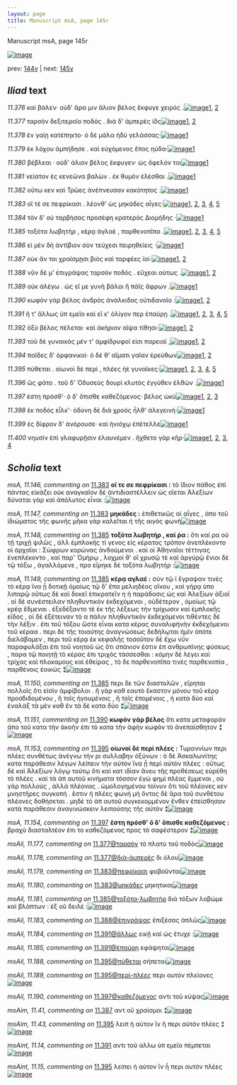 ```yaml
---
layout: page
title: Manuscript msA, page 145r
---
```


Manuscript msA, page 145r

[![image](http://www.homermultitext.org/iipsrv?OBJ=IIP,1.0&FIF=/project/homer/pyramidal/deepzoom/hmt/vaimg/2017a/VA145RN_0317.tif&WID=100&CVT=JPEG)](http://www.homermultitext.org/ict2/?urn=urn:cite2:hmt:vaimg.2017a:VA145RN_0317)

prev:  [144v](../144v) | next:  [145v](../145v)

## *Iliad* text

*11.376* <a id="11.376"/> καὶ βάλεν· οὐδ' ἄρα μιν ἅλιον βέλος ἔκφυγε χειρὸς .[![image](http://www.homermultitext.org/iipsrv?OBJ=IIP,1.0&FIF=/project/homer/pyramidal/deepzoom/hmt/vaimg/2017a/VA145RN_0317.tif&RGN=0.16,0.202,0.424,0.027&WID=1000&CVT=JPEG)](http://www.homermultitext.org/ict2/?urn=urn:cite2:hmt:vaimg.2017a:VA145RN_0317@0.16,0.202,0.424,0.027)[1](#msA_11.145), [2](#msA_11.164)

*11.377* <a id="11.377"/> ταρσὸν δεξιτεροῖο ποδός . διὰ δ' ἀμπερὲς ἰ̈ὸς[![image](http://www.homermultitext.org/iipsrv?OBJ=IIP,1.0&FIF=/project/homer/pyramidal/deepzoom/hmt/vaimg/2017a/VA145RN_0317.tif&RGN=0.157,0.226,0.387,0.027&WID=1000&CVT=JPEG)](http://www.homermultitext.org/ict2/?urn=urn:cite2:hmt:vaimg.2017a:VA145RN_0317@0.157,0.226,0.387,0.027)[1](#msAil_11.177), [2](#msA_11.164)

*11.378* <a id="11.378"/> ἐν γαίῃ κατέπηκτο· ὁ δὲ μάλα ἡδὺ γελάσσας·[![image](http://www.homermultitext.org/iipsrv?OBJ=IIP,1.0&FIF=/project/homer/pyramidal/deepzoom/hmt/vaimg/2017a/VA145RN_0317.tif&RGN=0.157,0.2455,0.386,0.021&WID=1000&CVT=JPEG)](http://www.homermultitext.org/ict2/?urn=urn:cite2:hmt:vaimg.2017a:VA145RN_0317@0.157,0.2455,0.386,0.021)[1](#msA_11.164)

*11.379* <a id="11.379"/> ἐκ λόχου ἀμπήδησε . καὶ εὐχόμενος ἔπος ηύδα·[![image](http://www.homermultitext.org/iipsrv?OBJ=IIP,1.0&FIF=/project/homer/pyramidal/deepzoom/hmt/vaimg/2017a/VA145RN_0317.tif&RGN=0.158,0.2628,0.403,0.0218&WID=1000&CVT=JPEG)](http://www.homermultitext.org/ict2/?urn=urn:cite2:hmt:vaimg.2017a:VA145RN_0317@0.158,0.2628,0.403,0.0218)[1](#msA_11.164)

*11.380* <a id="11.380"/> βέβλεαι · οὐδ' άλιον βέλος ἔκφυγεν· ὡς ὄφελόν τοι[![image](http://www.homermultitext.org/iipsrv?OBJ=IIP,1.0&FIF=/project/homer/pyramidal/deepzoom/hmt/vaimg/2017a/VA145RN_0317.tif&RGN=0.159,0.28,0.416,0.0233&WID=1000&CVT=JPEG)](http://www.homermultitext.org/ict2/?urn=urn:cite2:hmt:vaimg.2017a:VA145RN_0317@0.159,0.28,0.416,0.0233)[1](#msA_11.164)

*11.381* <a id="11.381"/> νείατον ἐς κενεῶνα βαλὼν . ἐκ θυμὸν ἑλέσθαι .[![image](http://www.homermultitext.org/iipsrv?OBJ=IIP,1.0&FIF=/project/homer/pyramidal/deepzoom/hmt/vaimg/2017a/VA145RN_0317.tif&RGN=0.165,0.2988,0.406,0.024&WID=1000&CVT=JPEG)](http://www.homermultitext.org/ict2/?urn=urn:cite2:hmt:vaimg.2017a:VA145RN_0317@0.165,0.2988,0.406,0.024)[1](#msA_11.164)

*11.382* <a id="11.382"/> οὕτω κεν καὶ Τρῶες ἀνέπνευσαν κακότητος .[![image](http://www.homermultitext.org/iipsrv?OBJ=IIP,1.0&FIF=/project/homer/pyramidal/deepzoom/hmt/vaimg/2017a/VA145RN_0317.tif&RGN=0.162,0.3183,0.407,0.0255&WID=1000&CVT=JPEG)](http://www.homermultitext.org/ict2/?urn=urn:cite2:hmt:vaimg.2017a:VA145RN_0317@0.162,0.3183,0.407,0.0255)[1](#msA_11.164)

*11.383* <a id="11.383"/> οἵ τέ σε πεφρίκασι . λέονθ' ὡς μηκάδες αἶγες·[![image](http://www.homermultitext.org/iipsrv?OBJ=IIP,1.0&FIF=/project/homer/pyramidal/deepzoom/hmt/vaimg/2017a/VA145RN_0317.tif&RGN=0.161,0.3363,0.4,0.0248&WID=1000&CVT=JPEG)](http://www.homermultitext.org/ict2/?urn=urn:cite2:hmt:vaimg.2017a:VA145RN_0317@0.161,0.3363,0.4,0.0248)[1](#msA_11.146), [2](#msAil_11.179), [3](#msAil_11.180), [4](#msA_11.164), [5](#msA_11.147)

*11.384* <a id="11.384"/> τὸν δ' οὐ ταρβήσας προσέφη κρατερὸς Διομήδης ·[![image](http://www.homermultitext.org/iipsrv?OBJ=IIP,1.0&FIF=/project/homer/pyramidal/deepzoom/hmt/vaimg/2017a/VA145RN_0317.tif&RGN=0.161,0.3566,0.42,0.0278&WID=1000&CVT=JPEG)](http://www.homermultitext.org/ict2/?urn=urn:cite2:hmt:vaimg.2017a:VA145RN_0317@0.161,0.3566,0.42,0.0278)[1](#msA_11.164)

*11.385* <a id="11.385"/> τοξότα λωβητὴρ , κέρᾳ ἀγλαὲ , παρθενοπῖπα .[![image](http://www.homermultitext.org/iipsrv?OBJ=IIP,1.0&FIF=/project/homer/pyramidal/deepzoom/hmt/vaimg/2017a/VA145RN_0317.tif&RGN=0.152,0.3776,0.42,0.0218&WID=1000&CVT=JPEG)](http://www.homermultitext.org/ict2/?urn=urn:cite2:hmt:vaimg.2017a:VA145RN_0317@0.152,0.3776,0.42,0.0218)[1](#msA_11.150), [2](#msA_11.148), [3](#msA_11.149), [4](#msAil_11.182), [5](#msA_11.164)

*11.386* <a id="11.386"/> εἰ μὲν δὴ ἀντίβιον σὺν τεύχεσι πειρηθείεις ·[![image](http://www.homermultitext.org/iipsrv?OBJ=IIP,1.0&FIF=/project/homer/pyramidal/deepzoom/hmt/vaimg/2017a/VA145RN_0317.tif&RGN=0.153,0.3949,0.395,0.0278&WID=1000&CVT=JPEG)](http://www.homermultitext.org/ict2/?urn=urn:cite2:hmt:vaimg.2017a:VA145RN_0317@0.153,0.3949,0.395,0.0278)[1](#msA_11.164)

*11.387* <a id="11.387"/> οὐκ ἄν τοι χραίσμῃσι βιὸς καὶ ταρφέες ϊοί·[![image](http://www.homermultitext.org/iipsrv?OBJ=IIP,1.0&FIF=/project/homer/pyramidal/deepzoom/hmt/vaimg/2017a/VA145RN_0317.tif&RGN=0.155,0.4144,0.401,0.024&WID=1000&CVT=JPEG)](http://www.homermultitext.org/ict2/?urn=urn:cite2:hmt:vaimg.2017a:VA145RN_0317@0.155,0.4144,0.401,0.024)[1](#msAim_11.41), [2](#msA_11.164)

*11.388* <a id="11.388"/> νῦν δέ μ' ἐπιγράψας ταρσὸν ποδὸς . εὔχεαι αύτως .[![image](http://www.homermultitext.org/iipsrv?OBJ=IIP,1.0&FIF=/project/homer/pyramidal/deepzoom/hmt/vaimg/2017a/VA145RN_0317.tif&RGN=0.16,0.4324,0.428,0.0263&WID=1000&CVT=JPEG)](http://www.homermultitext.org/ict2/?urn=urn:cite2:hmt:vaimg.2017a:VA145RN_0317@0.16,0.4324,0.428,0.0263)[1](#msA_11.164), [2](#msAil_11.183)

*11.389* <a id="11.389"/> οὐκ ἀλέγω . ὡς εἴ με γυνὴ βάλοι ἢ πάϊς ἄφρων .[![image](http://www.homermultitext.org/iipsrv?OBJ=IIP,1.0&FIF=/project/homer/pyramidal/deepzoom/hmt/vaimg/2017a/VA145RN_0317.tif&RGN=0.159,0.4535,0.395,0.0225&WID=1000&CVT=JPEG)](http://www.homermultitext.org/ict2/?urn=urn:cite2:hmt:vaimg.2017a:VA145RN_0317@0.159,0.4535,0.395,0.0225)[1](#msA_11.164)

*11.390* <a id="11.390"/> κωφὸν γὰρ βέλος ἀνδρὸς ἀνάλκιδος οὐτιδανοῖο :[![image](http://www.homermultitext.org/iipsrv?OBJ=IIP,1.0&FIF=/project/homer/pyramidal/deepzoom/hmt/vaimg/2017a/VA145RN_0317.tif&RGN=0.157,0.47,0.415,0.0233&WID=1000&CVT=JPEG)](http://www.homermultitext.org/ict2/?urn=urn:cite2:hmt:vaimg.2017a:VA145RN_0317@0.157,0.47,0.415,0.0233)[1](#msA_11.151), [2](#msA_11.164)

*11.391* <a id="11.391"/> ῆ τ' ἄλλως ὑπ εμεῖο καὶ εἴ κ' ὀλίγον περ ἐπαύρῃ .[![image](http://www.homermultitext.org/iipsrv?OBJ=IIP,1.0&FIF=/project/homer/pyramidal/deepzoom/hmt/vaimg/2017a/VA145RN_0317.tif&RGN=0.16,0.4895,0.424,0.0233&WID=1000&CVT=JPEG)](http://www.homermultitext.org/ict2/?urn=urn:cite2:hmt:vaimg.2017a:VA145RN_0317@0.16,0.4895,0.424,0.0233)[1](#msA_11.152), [2](#msAil_11.184), [3](#msAil_11.185), [4](#msAint_11.14), [5](#msA_11.164)

*11.392* <a id="11.392"/> ὀξὺ βέλος πέλεται· καὶ ἀκήριον αῖψα τίθησι·[![image](http://www.homermultitext.org/iipsrv?OBJ=IIP,1.0&FIF=/project/homer/pyramidal/deepzoom/hmt/vaimg/2017a/VA145RN_0317.tif&RGN=0.157,0.5075,0.41,0.0263&WID=1000&CVT=JPEG)](http://www.homermultitext.org/ict2/?urn=urn:cite2:hmt:vaimg.2017a:VA145RN_0317@0.157,0.5075,0.41,0.0263)[1](#msAim_11.42), [2](#msA_11.164)

*11.393* <a id="11.393"/> τοῦ δὲ γυναικὸς μέν τ' ἀμφίδρυφοί εἰσι παρειαὶ ,[![image](http://www.homermultitext.org/iipsrv?OBJ=IIP,1.0&FIF=/project/homer/pyramidal/deepzoom/hmt/vaimg/2017a/VA145RN_0317.tif&RGN=0.156,0.5285,0.42,0.027&WID=1000&CVT=JPEG)](http://www.homermultitext.org/ict2/?urn=urn:cite2:hmt:vaimg.2017a:VA145RN_0317@0.156,0.5285,0.42,0.027)[1](#msA_11.164), [2](#msAil_11.186)

*11.394* <a id="11.394"/> παῖδες δ' ὀρφανικοί· ὁ δέ θ' αἵματι γαῖαν ἐρεύθων[![image](http://www.homermultitext.org/iipsrv?OBJ=IIP,1.0&FIF=/project/homer/pyramidal/deepzoom/hmt/vaimg/2017a/VA145RN_0317.tif&RGN=0.158,0.5465,0.439,0.0285&WID=1000&CVT=JPEG)](http://www.homermultitext.org/ict2/?urn=urn:cite2:hmt:vaimg.2017a:VA145RN_0317@0.158,0.5465,0.439,0.0285)[1](#msAil_11.187), [2](#msA_11.164)

*11.395* <a id="11.395"/> πύθεται . οἰωνοὶ δὲ περὶ , πλέες ἠὲ γυναῖκες·[![image](http://www.homermultitext.org/iipsrv?OBJ=IIP,1.0&FIF=/project/homer/pyramidal/deepzoom/hmt/vaimg/2017a/VA145RN_0317.tif&RGN=0.156,0.5661,0.41,0.027&WID=1000&CVT=JPEG)](http://www.homermultitext.org/ict2/?urn=urn:cite2:hmt:vaimg.2017a:VA145RN_0317@0.156,0.5661,0.41,0.027)[1](#msAim_11.43), [2](#msAint_11.15), [3](#msAil_11.188), [4](#msA_11.153), [5](#msA_11.164)

*11.396* <a id="11.396"/> ὣς φάτο . τοῦ δ' Ὀδυσεὺς δουρὶ κλυτὸς ἐγγύθεν ἐλθὼν .[![image](http://www.homermultitext.org/iipsrv?OBJ=IIP,1.0&FIF=/project/homer/pyramidal/deepzoom/hmt/vaimg/2017a/VA145RN_0317.tif&RGN=0.157,0.5848,0.453,0.0285&WID=1000&CVT=JPEG)](http://www.homermultitext.org/ict2/?urn=urn:cite2:hmt:vaimg.2017a:VA145RN_0317@0.157,0.5848,0.453,0.0285)[1](#msA_11.164)

*11.397* <a id="11.397"/> έστη πρόσθ'· ὁ δ' ὄπισθε καθεζόμενος· βέλος ὠκὺ[![image](http://www.homermultitext.org/iipsrv?OBJ=IIP,1.0&FIF=/project/homer/pyramidal/deepzoom/hmt/vaimg/2017a/VA145RN_0317.tif&RGN=0.158,0.6044,0.429,0.027&WID=1000&CVT=JPEG)](http://www.homermultitext.org/ict2/?urn=urn:cite2:hmt:vaimg.2017a:VA145RN_0317@0.158,0.6044,0.429,0.027)[1](#msAil_11.190), [2](#msA_11.154), [3](#msA_11.164)

*11.398* <a id="11.398"/> ἐκ ποδὸς εἷλκ'· ὀδύνη δὲ διὰ χροὸς ἦλθ' ἀλεγεινή·[![image](http://www.homermultitext.org/iipsrv?OBJ=IIP,1.0&FIF=/project/homer/pyramidal/deepzoom/hmt/vaimg/2017a/VA145RN_0317.tif&RGN=0.16,0.6231,0.445,0.027&WID=1000&CVT=JPEG)](http://www.homermultitext.org/ict2/?urn=urn:cite2:hmt:vaimg.2017a:VA145RN_0317@0.16,0.6231,0.445,0.027)[1](#msA_11.164)

*11.399* <a id="11.399"/> ἐς δίφρον δ' ἀνόρουσε· καὶ ἡνιόχῳ ἐπέτελλε[![image](http://www.homermultitext.org/iipsrv?OBJ=IIP,1.0&FIF=/project/homer/pyramidal/deepzoom/hmt/vaimg/2017a/VA145RN_0317.tif&RGN=0.16,0.6396,0.416,0.0255&WID=1000&CVT=JPEG)](http://www.homermultitext.org/ict2/?urn=urn:cite2:hmt:vaimg.2017a:VA145RN_0317@0.16,0.6396,0.416,0.0255)[1](#msA_11.164)

*11.400* <a id="11.400"/> νηυσὶν ἐπὶ γλαφυρῇσιν ἐλαυνέμεν . ἤχθετο γὰρ κῆρ·[![image](http://www.homermultitext.org/iipsrv?OBJ=IIP,1.0&FIF=/project/homer/pyramidal/deepzoom/hmt/vaimg/2017a/VA145RN_0317.tif&RGN=0.165,0.6607,0.451,0.03&WID=1000&CVT=JPEG)](http://www.homermultitext.org/ict2/?urn=urn:cite2:hmt:vaimg.2017a:VA145RN_0317@0.165,0.6607,0.451,0.03)[1](#msAim_11.44), [2](#msAil_11.192), [3](#msA_11.164), [4](#msAil_11.191)

## *Scholia* text

*msA, 11.146, commenting on* [11.383](#11.383)  <a id="msA_11.146"/> **οἵ τε σε πεφρίκασι :** τὸ ἴδιον πάθος ἐπὶ πάντας εἰκάζει οὐκ αναγκαῖον δὲ ἀντιδιαστέλλειν ὡς οἵεται Ἀλεξίων δύναται γὰρ καὶ ἀπόλυτος εἶναι :[![image](http://www.homermultitext.org/iipsrv?OBJ=IIP,1.0&FIF=/project/homer/pyramidal/deepzoom/hmt/vaimg/2017a/VA145RN_0317.tif&RGN=0.142,0.1103,0.642,0.0345&WID=1000&CVT=JPEG)](http://www.homermultitext.org/ict2/?urn=urn:cite2:hmt:vaimg.2017a:VA145RN_0317@0.142,0.1103,0.642,0.0345)

*msA, 11.147, commenting on* [11.383](#11.383)  <a id="msA_11.147"/> **μηκάδες :** ἐπιθετικῶς αἱ αἶγες , ἀπο τοῦ ἰδιώματος τῆς φωνῆς μῆκα γὰρ καλεῖται ἡ τῆς αιγὸς φωνή[![image](http://www.homermultitext.org/iipsrv?OBJ=IIP,1.0&FIF=/project/homer/pyramidal/deepzoom/hmt/vaimg/2017a/VA145RN_0317.tif&RGN=0.281,0.1245,0.51,0.0203&WID=1000&CVT=JPEG)](http://www.homermultitext.org/ict2/?urn=urn:cite2:hmt:vaimg.2017a:VA145RN_0317@0.281,0.1245,0.51,0.0203)

*msA, 11.148, commenting on* [11.385](#11.385)  <a id="msA_11.148"/> **τοξότα λωβητήρ , καί ῤα :** ὅτι καί ρα οὐ τῇ τριχῇ ψιλῶς , ἀλλ ἐμπλοκῆς τί γενος εἰς κέρατος τρόπον ἀνεπλέκοντο οἱ ἀρχαῖοι : Σώφρων κορώνας ἀνδούμενοι . καὶ οἱ Ἀθηναῖοι τέττιγας ἐνεπλέκοντο , καὶ παρ' Ὁμήρῳ , λοχμοί θ' οἳ χρυσῷ τὲ καὶ ἀργύρῷ ἔνιοι δέ τῷ τόξω , ἀγαλλόμενε , προ εἴρηκε δὲ τοξότα λωβητήρ :[![image](http://www.homermultitext.org/iipsrv?OBJ=IIP,1.0&FIF=/project/homer/pyramidal/deepzoom/hmt/vaimg/2017a/VA145RN_0317.tif&RGN=0.15,0.1365,0.63,0.0518&WID=1000&CVT=JPEG)](http://www.homermultitext.org/ict2/?urn=urn:cite2:hmt:vaimg.2017a:VA145RN_0317@0.15,0.1365,0.63,0.0518)

*msA, 11.149, commenting on* [11.385](#11.385)  <a id="msA_11.149"/> **κέρᾳ αγλαέ :** σὺν τῷ ϊ ἔγραψαν τινὲς τὸ κέρᾳ ἵνα ᾖ δοτικῇ ὁμοίως τῷ δ' ἔπα μελιηδέος οἴνου , καὶ γήρᾳ ὑπο λιπαρῷ οὕτως δὲ καὶ δοκεῖ ἐπικρατεῖν η ἡ παράδοσις ὡς καὶ Ἀλεξίων ἀξιοῖ . οἱ δὲ συνέστειλαν πληθυντικὸν ἐκδεχόμενοι , οὐδέτερον , ὁμοίως τῷ κρέᾳ ἔδμεναι . ἐξεδέξαντο τὲ ἐκ τῆς λέξεως τὴν τρίχωσιν καὶ ἐμπλοκῆς εῖδος , οἱ δὲ ἐξέτειναν τὸ α πάλιν πληθυντικὸν ἐκδεχόμενοι τιθέντες δὲ τὴν λέξιν . ἐπι τοῦ τόξου ὥστε εἶναι κατα κέρας συναλιφὴνὴν ἐκδεχόμενοι τοῦ κέραα . περι δὲ τῆς τοιαύτης ἀναγνώσεως δεδήλῳται ἡμῖν ὁπότε διελάβομεν , περι τοῦ κέρᾳ ἐκ κεφαλῆς τοσοῦτον δὲ ἔχω νῦν παραφυλάξαι ἐπι τοῦ νοητοῦ ὡς ὅτι σπάνιον ἐστιν ἐπ ανθρωπίνης φύσεως , παρα τῷ ποιητῇ τὸ κέρας ἐπι τριχὸς τάσσεσθαι : κόμην δὲ λέγει καὶ τρίχας καὶ πλοκαμους καὶ ἑθείρας , τὸ δε παρθενοπῖπα τινὲς παρθενοπία , παρθένοις ἐοικώς ⁑[![image](http://www.homermultitext.org/iipsrv?OBJ=IIP,1.0&FIF=/project/homer/pyramidal/deepzoom/hmt/vaimg/2017a/VA145RN_0317.tif&RGN=0.151,0.1673,0.644,0.2806&WID=1000&CVT=JPEG)](http://www.homermultitext.org/ict2/?urn=urn:cite2:hmt:vaimg.2017a:VA145RN_0317@0.151,0.1673,0.644,0.2806)

*msA, 11.150, commenting on* [11.385](#11.385)  <a id="msA_11.150"/> περι δε τῶν διαστολῶν , εἴρηται πολλοῖς ὄτι εἰσὶν ἀμφίβολοι . ἢ γὰρ καθ εαυτὸ ἕκαστον μόνου τοῦ κέρᾳ προσδιδομένου , ἢ τοῖς ἡγουμένοις , ἢ τοῖς ἐπομένοις , ἠ κατα δύο καὶ ἐναλὰξ τὰ μὲν καθ ἕν τὰ δὲ κατα δύο ⁑[![image](http://www.homermultitext.org/iipsrv?OBJ=IIP,1.0&FIF=/project/homer/pyramidal/deepzoom/hmt/vaimg/2017a/VA145RN_0317.tif&RGN=0.576,0.4419,0.204,0.078&WID=1000&CVT=JPEG)](http://www.homermultitext.org/ict2/?urn=urn:cite2:hmt:vaimg.2017a:VA145RN_0317@0.576,0.4419,0.204,0.078)

*msA, 11.151, commenting on* [11.390](#11.390)  <a id="msA_11.151"/> **κωφὸν γὰρ βέλος** ὅτι κατα μεταφορὰν ἀπο τοῦ κατα τὴν ἀκοὴν ἐπι τὸ κατα τὴν ἀφὴν κωφὸν τὸ ἀνεπαίσθητον ⁑[![image](http://www.homermultitext.org/iipsrv?OBJ=IIP,1.0&FIF=/project/homer/pyramidal/deepzoom/hmt/vaimg/2017a/VA145RN_0317.tif&RGN=0.584,0.5131,0.195,0.0578&WID=1000&CVT=JPEG)](http://www.homermultitext.org/ict2/?urn=urn:cite2:hmt:vaimg.2017a:VA145RN_0317@0.584,0.5131,0.195,0.0578)

*msA, 11.153, commenting on* [11.395](#11.395)  <a id="msA_11.153"/> **οἱωνοὶ δὲ περὶ πλέες :** Τυραννίων περι πλέες συνθέτως ἀνέγνω τὴν ρι συλλαβην ὀξύνων : ὁ δὲ Ἀσκαλωνίτης κατα παράθεσιν λέγων λείπειν τὴν αὐτὸν ἵνα ᾖ περὶ αὐτὸν πλέες : οὕτως δὲ καὶ Ἀλεξίων λόγῳ τούτῳ ὅτι καὶ κατ ιδίαν ἄνευ τῆς προθέσεως εὑρέθη τὸ πλέες . καὶ τὰ ἀπ αυτοῦ κινήματα τόσσον ἐγώ φημὶ πλέας ἔμμεναι , οὐ γὰρ πολλούς , ἀλλὰ πλέονας . ὡμολογημένου τοίνυν ὅτι τοῦ πλέονες κεν μνηστῆρες συγκοπή . ἔστιν ἡ πλέες φωνή μὴ ὄντος δὲ ἄρα τοῦ συνθέτου πλέονες δοθήσεται . μηδὲ τὸ ἀπ αυτοῦ συγκεκομμένον ἔνθεν ἐπείσθησαν κατὰ παράθεσιν ἀναγινώσκειν λειπούσης τῆς αὐτόν ⁑[![image](http://www.homermultitext.org/iipsrv?OBJ=IIP,1.0&FIF=/project/homer/pyramidal/deepzoom/hmt/vaimg/2017a/VA145RN_0317.tif&RGN=0.149,0.6144,0.639,0.1508&WID=1000&CVT=JPEG)](http://www.homermultitext.org/ict2/?urn=urn:cite2:hmt:vaimg.2017a:VA145RN_0317@0.149,0.6144,0.639,0.1508)

*msA, 11.154, commenting on* [11.397](#11.397)  <a id="msA_11.154"/> **ἔστη πρόσθ' ὅ δ' ὅπισθε καθεζόμενος :** βραχὺ διασταλτέον ἐπι το καθεζόμενος προς τὸ σαφέστερον ⁑[![image](http://www.homermultitext.org/iipsrv?OBJ=IIP,1.0&FIF=/project/homer/pyramidal/deepzoom/hmt/vaimg/2017a/VA145RN_0317.tif&RGN=0.156,0.7472,0.625,0.0338&WID=1000&CVT=JPEG)](http://www.homermultitext.org/ict2/?urn=urn:cite2:hmt:vaimg.2017a:VA145RN_0317@0.156,0.7472,0.625,0.0338)

*msAil, 11.177, commenting on* [11.377@ταρσὸν](#11.377@ταρσὸν)  <a id="msAil_11.177"/> τὸ πλατὺ τοῦ ποδὸς[![image](http://www.homermultitext.org/iipsrv?OBJ=IIP,1.0&FIF=/project/homer/pyramidal/deepzoom/hmt/vaimg/2017a/VA145RN_0317.tif&RGN=0.177,0.2191,0.079,0.018&WID=1000&CVT=JPEG)](http://www.homermultitext.org/ict2/?urn=urn:cite2:hmt:vaimg.2017a:VA145RN_0317@0.177,0.2191,0.079,0.018)

*msAil, 11.178, commenting on* [11.377@διὰ-ἀμπερὲς](#11.377@διὰ-ἀμπερὲς)  <a id="msAil_11.178"/> δι όλου[![image](http://www.homermultitext.org/iipsrv?OBJ=IIP,1.0&FIF=/project/homer/pyramidal/deepzoom/hmt/vaimg/2017a/VA145RN_0317.tif&RGN=0.45,0.2213,0.042,0.0143&WID=1000&CVT=JPEG)](http://www.homermultitext.org/ict2/?urn=urn:cite2:hmt:vaimg.2017a:VA145RN_0317@0.45,0.2213,0.042,0.0143)

*msAil, 11.179, commenting on* [11.383@πεφρίκασι](#11.383@πεφρίκασι)  <a id="msAil_11.179"/> φοβοῦνται[![image](http://www.homermultitext.org/iipsrv?OBJ=IIP,1.0&FIF=/project/homer/pyramidal/deepzoom/hmt/vaimg/2017a/VA145RN_0317.tif&RGN=0.266,0.3323,0.05,0.0165&WID=1000&CVT=JPEG)](http://www.homermultitext.org/ict2/?urn=urn:cite2:hmt:vaimg.2017a:VA145RN_0317@0.266,0.3323,0.05,0.0165)

*msAil, 11.180, commenting on* [11.383@μηκάδες](#11.383@μηκάδες)  <a id="msAil_11.180"/> μηκητικαι[![image](http://www.homermultitext.org/iipsrv?OBJ=IIP,1.0&FIF=/project/homer/pyramidal/deepzoom/hmt/vaimg/2017a/VA145RN_0317.tif&RGN=0.432,0.3353,0.054,0.0173&WID=1000&CVT=JPEG)](http://www.homermultitext.org/ict2/?urn=urn:cite2:hmt:vaimg.2017a:VA145RN_0317@0.432,0.3353,0.054,0.0173)

*msAil, 11.181, commenting on* [11.385@τοξότα-λωβητὴρ](#11.385@τοξότα-λωβητὴρ)  <a id="msAil_11.181"/> διὰ τόξων λοβώμε καὶ βλάπτων : ἐξ οῦ δειλέ :[![image](http://www.homermultitext.org/iipsrv?OBJ=IIP,1.0&FIF=/project/homer/pyramidal/deepzoom/hmt/vaimg/2017a/VA145RN_0317.tif&RGN=0.202,0.3721,0.193,0.0165&WID=1000&CVT=JPEG)](http://www.homermultitext.org/ict2/?urn=urn:cite2:hmt:vaimg.2017a:VA145RN_0317@0.202,0.3721,0.193,0.0165)

*msAil, 11.183, commenting on* [11.388@ἐπιγράψας](#11.388@ἐπιγράψας)  <a id="msAil_11.183"/> ἐπιξέσας ἁπλῶς[![image](http://www.homermultitext.org/iipsrv?OBJ=IIP,1.0&FIF=/project/homer/pyramidal/deepzoom/hmt/vaimg/2017a/VA145RN_0317.tif&RGN=0.261,0.4276,0.09,0.0203&WID=1000&CVT=JPEG)](http://www.homermultitext.org/ict2/?urn=urn:cite2:hmt:vaimg.2017a:VA145RN_0317@0.261,0.4276,0.09,0.0203)

*msAil, 11.184, commenting on* [11.391@ἄλλως](#11.391@ἄλλως)  <a id="msAil_11.184"/> εικῇ καὶ ὡς έτυχε :[![image](http://www.homermultitext.org/iipsrv?OBJ=IIP,1.0&FIF=/project/homer/pyramidal/deepzoom/hmt/vaimg/2017a/VA145RN_0317.tif&RGN=0.224,0.4854,0.072,0.0165&WID=1000&CVT=JPEG)](http://www.homermultitext.org/ict2/?urn=urn:cite2:hmt:vaimg.2017a:VA145RN_0317@0.224,0.4854,0.072,0.0165)

*msAil, 11.185, commenting on* [11.391@ἐπαύρῃ](#11.391@ἐπαύρῃ)  <a id="msAil_11.185"/> εφάψηται[![image](http://www.homermultitext.org/iipsrv?OBJ=IIP,1.0&FIF=/project/homer/pyramidal/deepzoom/hmt/vaimg/2017a/VA145RN_0317.tif&RGN=0.543,0.4854,0.043,0.0143&WID=1000&CVT=JPEG)](http://www.homermultitext.org/ict2/?urn=urn:cite2:hmt:vaimg.2017a:VA145RN_0317@0.543,0.4854,0.043,0.0143)

*msAil, 11.188, commenting on* [11.395@πύ̄θεται](#11.395@πύ̄θεται)  <a id="msAil_11.188"/> σήπεται[![image](http://www.homermultitext.org/iipsrv?OBJ=IIP,1.0&FIF=/project/homer/pyramidal/deepzoom/hmt/vaimg/2017a/VA145RN_0317.tif&RGN=0.204,0.5641,0.045,0.0158&WID=1000&CVT=JPEG)](http://www.homermultitext.org/ict2/?urn=urn:cite2:hmt:vaimg.2017a:VA145RN_0317@0.204,0.5641,0.045,0.0158)

*msAil, 11.189, commenting on* [11.395@περὶ-πλέες](#11.395@περὶ-πλέες)  <a id="msAil_11.189"/> περι αυτὸν πλείονες[![image](http://www.homermultitext.org/iipsrv?OBJ=IIP,1.0&FIF=/project/homer/pyramidal/deepzoom/hmt/vaimg/2017a/VA145RN_0317.tif&RGN=0.345,0.5611,0.095,0.0173&WID=1000&CVT=JPEG)](http://www.homermultitext.org/ict2/?urn=urn:cite2:hmt:vaimg.2017a:VA145RN_0317@0.345,0.5611,0.095,0.0173)

*msAil, 11.190, commenting on* [11.397@καθεζόμενος](#11.397@καθεζόμενος)  <a id="msAil_11.190"/> αντι τοῦ κύψας[![image](http://www.homermultitext.org/iipsrv?OBJ=IIP,1.0&FIF=/project/homer/pyramidal/deepzoom/hmt/vaimg/2017a/VA145RN_0317.tif&RGN=0.399,0.6009,0.062,0.018&WID=1000&CVT=JPEG)](http://www.homermultitext.org/ict2/?urn=urn:cite2:hmt:vaimg.2017a:VA145RN_0317@0.399,0.6009,0.062,0.018)

*msAim, 11.41, commenting on* [11.387](#11.387)  <a id="msAim_11.41"/> αντ οῦ χραίσμοι ⁑[![image](http://www.homermultitext.org/iipsrv?OBJ=IIP,1.0&FIF=/project/homer/pyramidal/deepzoom/hmt/vaimg/2017a/VA145RN_0317.tif&RGN=0.547,0.4126,0.041,0.033&WID=1000&CVT=JPEG)](http://www.homermultitext.org/ict2/?urn=urn:cite2:hmt:vaimg.2017a:VA145RN_0317@0.547,0.4126,0.041,0.033)

*msAim, 11.43, commenting on* [11.395](#11.395)  <a id="msAim_11.43"/> λειπ ἡ αὐτον ἵν ἣ περι αὐτὸν πλέες ⁑[![image](http://www.homermultitext.org/iipsrv?OBJ=IIP,1.0&FIF=/project/homer/pyramidal/deepzoom/hmt/vaimg/2017a/VA145RN_0317.tif&RGN=0.552,0.5671,0.057,0.0338&WID=1000&CVT=JPEG)](http://www.homermultitext.org/ict2/?urn=urn:cite2:hmt:vaimg.2017a:VA145RN_0317@0.552,0.5671,0.057,0.0338)

*msAint, 11.14, commenting on* [11.391](#11.391)  <a id="msAint_11.14"/> αντι τοῦ αλλω ὑπ εμεῖο πέμπεται[![image](http://www.homermultitext.org/iipsrv?OBJ=IIP,1.0&FIF=/project/homer/pyramidal/deepzoom/hmt/vaimg/2017a/VA145RN_0317.tif&RGN=0.089,0.4936,0.072,0.042&WID=1000&CVT=JPEG)](http://www.homermultitext.org/ict2/?urn=urn:cite2:hmt:vaimg.2017a:VA145RN_0317@0.089,0.4936,0.072,0.042)

*msAint, 11.15, commenting on* [11.395](#11.395)  <a id="msAint_11.15"/> λείπει ἡ αὐτον ἵν ἧ περι αυτὸν πλέες[![image](http://www.homermultitext.org/iipsrv?OBJ=IIP,1.0&FIF=/project/homer/pyramidal/deepzoom/hmt/vaimg/2017a/VA145RN_0317.tif&RGN=0.093,0.5679,0.068,0.0398&WID=1000&CVT=JPEG)](http://www.homermultitext.org/ict2/?urn=urn:cite2:hmt:vaimg.2017a:VA145RN_0317@0.093,0.5679,0.068,0.0398)